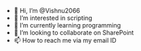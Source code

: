 - 👋 Hi, I’m @Vishnu2066
- 👀 I’m interested in scripting
- 🌱 I’m currently learning programming
- 💞️ I’m looking to collaborate on SharePoint
- 📫 How to reach me via my email ID

<!---
Vishnu2066/Vishnu2066 is a ✨ special ✨ repository because its `README.md` (this file) appears on your GitHub profile.
You can click the Preview link to take a look at your changes.
--->
